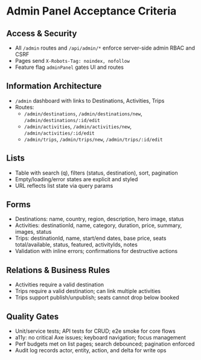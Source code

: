 # Admin Panel Acceptance Criteria

## Access & Security
- All `/admin` routes and `/api/admin/*` enforce server-side admin RBAC and CSRF
- Pages send `X-Robots-Tag: noindex, nofollow`
- Feature flag `adminPanel` gates UI and routes

## Information Architecture
- `/admin` dashboard with links to Destinations, Activities, Trips
- Routes:
  - `/admin/destinations`, `/admin/destinations/new`, `/admin/destinations/:id/edit`
  - `/admin/activities`, `/admin/activities/new`, `/admin/activities/:id/edit`
  - `/admin/trips`, `/admin/trips/new`, `/admin/trips/:id/edit`

## Lists
- Table with search (q), filters (status, destination), sort, pagination
- Empty/loading/error states are explicit and styled
- URL reflects list state via query params

## Forms
- Destinations: name, country, region, description, hero image, status
- Activities: destinationId, name, category, duration, price, summary, images, status
- Trips: destinationId, name, start/end dates, base price, seats total/available, status, featured, activityIds, notes
- Validation with inline errors; confirmations for destructive actions

## Relations & Business Rules
- Activities require a valid destination
- Trips require a valid destination; can link multiple activities
- Trips support publish/unpublish; seats cannot drop below booked

## Quality Gates
- Unit/service tests; API tests for CRUD; e2e smoke for core flows
- a11y: no critical Axe issues; keyboard navigation; focus management
- Perf budgets met on list pages; search debounced; pagination enforced
- Audit log records actor, entity, action, and delta for write ops
